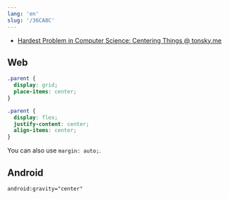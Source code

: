 ```yaml
---
lang: 'en'
slug: '/36CA8C'
---
```


- [Hardest Problem in Computer Science: Centering Things @ tonsky.me](https://tonsky.me/blog/centering/)

## Web

```css
.parent {
  display: grid;
  place-items: center;
}

.parent {
  display: flex;
  justify-content: center;
  align-items: center;
}
```

You can also use `margin: auto;`.

## Android

```xml
android:gravity="center"
```

